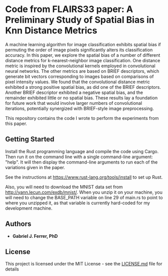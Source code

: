 # Code from FLAIRS33 paper: A Preliminary Study of Spatial Bias in Knn Distance Metrics

A machine learning algorithm for image classification exhibits spatial bias if permuting the order of image pixels significantly alters its classification accuracy. In this paper, we explore the spatial bias of a number of different distance metrics for k-nearest-neighbor image classification. One distance metric is inspired by the convolutional kernels employed in convolutional neural networks. The other metrics are based on BRIEF descriptors, which generate bit vectors corresponding to images based on comparisons of pixel intensity values. We found that the convolutional distance metric exhibited a strong positive spatial bias, as did one of the BRIEF descriptors. Another BRIEF descriptor exhibited a negative spatial bias, and the remainder exhibited little or no spatial bias. These results lay a foundation for future work that would involve larger numbers of convolutional iterations, potentially synergized with BRIEF-style image preprocessing.

This repository contains the code I wrote to perform the experiments from this paper.

## Getting Started

Install the Rust programming language and compile the code using Cargo. Then run it on the command line with a single command-line argument: "help". It will then display the command-line arguments to run each of the variations given in the paper.

See the instructions at https://www.rust-lang.org/tools/install to set up Rust.

Also, you will need to download the MNIST data set from http://yann.lecun.com/exdb/mnist/. When you unzip it on your machine, you will need to change the BASE_PATH variable on line 29 of main.rs to point to where you unzipped it, as that variable is currently hard-coded for my development machine.

## Authors

* **Gabriel J. Ferrer, PhD**

## License

This project is licensed under the MIT License - see the [LICENSE.md](LICENSE.md) file for details
